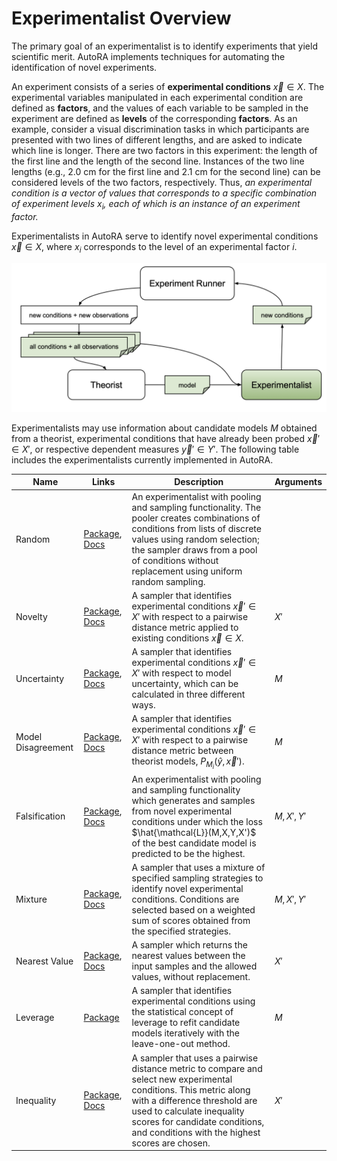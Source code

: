 # Experimentalist Overview

The primary goal of an experimentalist is to identify experiments that yield 
scientific merit. AutoRA implements techniques for automating the identification 
of novel experiments.

An experiment consists of a series of **experimental conditions** $\vec{x} \in X$. 
The experimental variables manipulated in each experimental condition 
are defined as **factors**, and the values of each variable to be sampled 
in the experiment are defined as **levels** of the corresponding **factors**. 
As an example, consider a visual discrimination tasks in which participants are presented
with two lines of different lengths, and are asked to indicate which line is longer.
There are two factors in this experiment: the length of the first line and 
the length of the second line. Instances of the two line lengths 
(e.g., 2.0 cm for the first line and 2.1 cm for the second line) 
can be considered levels of the two factors, respectively. Thus, *an experimental condition is a vector of values that
corresponds to a specific combination of experiment levels $x_i$, 
each of which is an instance of an experiment factor.*

Experimentalists in AutoRA serve to identify novel 
experimental conditions $\vec{x} \in X$, where $x_i$ corresponds 
to the level of an experimental factor $i$.

![Overview](../img/experimentalist.png)

Experimentalists may use information about candidate models $M$ obtained from a theorist, 
experimental conditions that have already been probed $\vec{x}' \in X'$, or 
respective dependent measures $\vec{y}' \in Y'$. The following table includes the experimentalists currently implemented
 in AutoRA.

| Name               | Links                                                                                                                                                                                          | Description                                                                                                                                                                                                                                                          | Arguments   |
|--------------------|------------------------------------------------------------------------------------------------------------------------------------------------------------------------------------------------|----------------------------------------------------------------------------------------------------------------------------------------------------------------------------------------------------------------------------------------------------------------------|-------------|
| Random             | [Package](https://pypi.org/project/autora-core/), [Docs](https://autoresearch.github.io/autora/core/docs/experimentalists/sampler/random/)                                                     | An experimentalist with pooling and sampling functionality. The pooler creates combinations of conditions from lists of discrete values using random selection; the sampler draws from a pool of conditions without replacement using uniform random sampling.       |             |
| Novelty            | [Package](https://pypi.org/project/autora-experimentalist-sampler-novelty/), [Docs](https://autoresearch.github.io/autora/user-guide/experimentalists/samplers/novelty/)                       | A sampler that identifies experimental conditions $\vec{x}' \in X'$ with respect to a pairwise distance metric applied to existing conditions $\vec{x} \in X$.                                                                                                       | $X'$        |
| Uncertainty        | [Package](https://pypi.org/project/autora-experimentalist-sampler-uncertainty/), [Docs](https://autoresearch.github.io/autora/user-guide/experimentalists/samplers/uncertainty/)               | A sampler that identifies experimental conditions $\vec{x}' \in X'$ with respect to model uncertainty, which can be calculated in three different ways.                                                                                                              | $M$         |
| Model Disagreement | [Package](https://pypi.org/project/autora-experimentalist-sampler-model-disagreement/), [Docs](https://autoresearch.github.io/autora/user-guide/experimentalists/samplers/model-disagreement/) | A sampler that identifies experimental conditions $\vec{x}' \in X'$ with respect to a pairwise distance metric between theorist models, $P_{M_{i}}(\hat{y}, \vec{x}')$.                                                                                              | $M$         |
| Falsification      | [Package](https://pypi.org/project/autora-experimentalist-falsification/), [Docs](https://autoresearch.github.io/autora/falsification/docs/sampler/)                                           | An experimentalist with pooling and sampling functionality which generates and samples from novel experimental conditions under which the loss $\hat{\mathcal{L}}(M,X,Y,X')$ of the best candidate model is predicted to be the highest.                             | $M, X', Y'$ |
| Mixture            | [Package](https://pypi.org/project/mixture-experimentalist/), [Docs](https://autoresearch.github.io/autora/user-guide/experimentalists/samplers/mixture/)                                      | A sampler that uses a mixture of specified sampling strategies to identify novel experimental conditions. Conditions are selected based on a weighted sum of scores obtained from the specified strategies.                                                          | $M, X', Y'$ |
| Nearest Value      | [Package](https://pypi.org/project/autora-experimentalist-sampler-nearest-value/), [Docs](https://autoresearch.github.io/autora/user-guide/experimentalists/samplers/nearest-value/)           | A sampler which returns the nearest values between the input samples and the allowed values, without replacement.                                                                                                                                                    | $X'$        |
| Leverage           | [Package](https://pypi.org/project/autora-experimentalist-sampler-leverage/)                                                                                                                                                                                    | A sampler that identifies experimental conditions using the statistical concept of leverage to refit candidate models iteratively with the leave-one-out method.                                                                                                     | $M$         |
| Inequality         | [Package](https://pypi.org/project/autora-experimentalist-sampler-inequality/), [Docs](https://autoresearch.github.io/autora/user-guide/experimentalists/samplers/inequality/)                 | A sampler that uses a pairwise distance metric to compare and select new experimental conditions. This metric along with a difference threshold are used to calculate inequality scores for candidate conditions, and conditions with the highest scores are chosen. | $X'$        |
